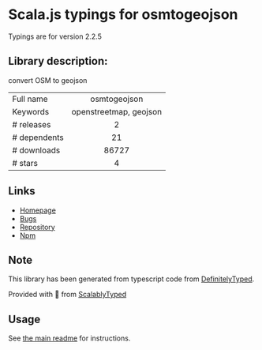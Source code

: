 
# Scala.js typings for osmtogeojson

Typings are for version 2.2.5

## Library description:
convert OSM to geojson

|                    |                 |
| ------------------ | :-------------: |
| Full name          | osmtogeojson |
| Keywords           | openstreetmap, geojson |
| # releases         | 2 |
| # dependents       | 21 |
| # downloads        | 86727 |
| # stars            | 4 |

## Links
- [Homepage](https://github.com/tyrasd/osmtogeojson#readme)
- [Bugs](https://github.com/tyrasd/osmtogeojson/issues)
- [Repository](https://github.com/tyrasd/osmtogeojson)
- [Npm](https://www.npmjs.com/package/osmtogeojson)
    


## Note
This library has been generated from typescript code from [DefinitelyTyped](https://definitelytyped.org).

Provided with :purple_heart: from [ScalablyTyped](https://github.com/oyvindberg/ScalablyTyped)

## Usage
See [the main readme](../../readme.md) for instructions.


